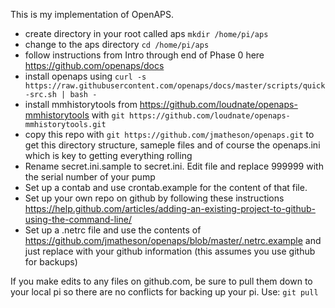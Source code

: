 This is my implementation of OpenAPS. 

* create directory in your root called aps ```mkdir /home/pi/aps```
* change to the aps directory ```cd /home/pi/aps```
* follow instructions from Intro through end of Phase 0 here https://github.com/openaps/docs
* install openaps using ```curl -s https://raw.githubusercontent.com/openaps/docs/master/scripts/quick-src.sh | bash -```
* install mmhistorytools from https://github.com/loudnate/openaps-mmhistorytools with ```git https://github.com/loudnate/openaps-mmhistorytools.git```
* copy this repo with ```git https://github.com/jmatheson/openaps.git``` to get this directory structure, sameple files and of course the openaps.ini which is key to getting everything rolling
* Rename secret.ini.sample to secret.ini. Edit file and replace 999999 with the serial number of your pump
* Set up a contab and use crontab.example for the content of that file.
* Set up your own repo on github by following these instructions https://help.github.com/articles/adding-an-existing-project-to-github-using-the-command-line/
* Set up a .netrc file and use the contents of https://github.com/jmatheson/openaps/blob/master/.netrc.example and just replace with your github information (this assumes you use github for backups)

If you make edits to any files on github.com, be sure to pull them down to your local pi so there are no conflicts for backing up your pi. Use: ```git pull```

